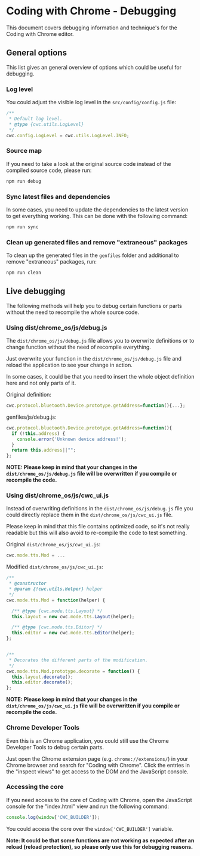 Coding with Chrome - Debugging
===============================

This document covers debugging information and technique's for the
Coding with Chrome editor.

General options
----------------

This list gives an general overview of options which could be useful
for debugging.

### Log level

You could adjust the visible log level in the `src/config/config.js` file:

```javascript
/**
 * Default log level.
 * @type {cwc.utils.LogLevel}
 */
cwc.config.LogLevel = cwc.utils.LogLevel.INFO;
```

### Source map

If you need to take a look at the original source code instead of the
compiled source code, please run:

```bash
npm run debug
```

### Sync latest files and dependencies

In some cases, you need to update the dependencies to the latest version to
get everything working. This can be done with the following command:

```bash
npm run sync
```

### Clean up generated files and remove "extraneous" packages

To clean up the generated files in the `genfiles` folder and additional to
remove "extraneous" packages, run:

```bash
npm run clean
```

Live debugging
---------------

The following methods will help you to debug certain functions or parts without
the need to recompile the whole source code.

### Using dist/chrome_os/js/debug.js

The `dist/chrome_os/js/debug.js` file allows you to overwrite definitions or to
change function without the need of recompile everything.

Just overwrite your function in the `dist/chrome_os/js/debug.js` file and reload
the application to see your change in action.

In some cases, it could be that you need to insert the whole object definition
here and not only parts of it.

Original definition:

```javascript
cwc.protocol.bluetooth.Device.prototype.getAddress=function(){...};
```

genfiles/js/debug.js:

```javascript
cwc.protocol.bluetooth.Device.prototype.getAddress=function(){
  if (!this.address) {
    console.error('Unknown device address!');
  }
  return this.address||"";
};
```

**NOTE: Please keep in mind that your changes in the
`dist/chrome_os/js/debug.js` file will be overwritten if you compile or
recompile the code.**

### Using dist/chrome_os/js/cwc_ui.js

Instead of overwriting definitions in the `dist/chrome_os/js/debug.js` file you
could directly replace them in the `dist/chrome_os/js/cwc_ui.js` file.

Please keep in mind that this file contains optimized code, so it's not really
readable but this will also avoid to re-compile the code to test something.

Original `dist/chrome_os/js/cwc_ui.js`:

```javascript
cwc.mode.tts.Mod = ...
```

Modified `dist/chrome_os/js/cwc_ui.js`:

```javascript
/**
 * @constructor
 * @param {!cwc.utils.Helper} helper
 */
cwc.mode.tts.Mod = function(helper) {

  /** @type {cwc.mode.tts.Layout} */
  this.layout = new cwc.mode.tts.Layout(helper);

  /** @type {cwc.mode.tts.Editor} */
  this.editor = new cwc.mode.tts.Editor(helper);
};


/**
 * Decorates the different parts of the modification.
 */
cwc.mode.tts.Mod.prototype.decorate = function() {
  this.layout.decorate();
  this.editor.decorate();
};
```

**NOTE: Please keep in mind that your changes in the
`dist/chrome_os/js/cwc_ui.js` file will be overwritten if you compile or
recompile the code.**

### Chrome Developer Tools

Even this is an Chrome application, you could still use the Chrome Developer
Tools to debug certain parts.

Just open the Chrome extension page (e.g. `chrome://extensions/`) in your
Chrome browser and search for "Coding with Chrome".
Click the entries in the "inspect views" to get access to the DOM and the
JavaScript console.

### Accessing the core

If you need access to the core of Coding with Chrome, open the JavaScript
console for the "index.html" view and run the following command:

```javascript
console.log(window['CWC_BUILDER']);
```

You could access the core over the `window['CWC_BUILDER']` variable.

**Note: It could be that some functions are not working as expected after an
reload (reload protection), so please only use this for debugging reasons.**
